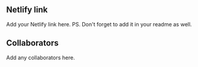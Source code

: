 ## Netlify link
Add your Netlify link here.
PS. Don't forget to add it in your readme as well.

## Collaborators
Add any collaborators here.
